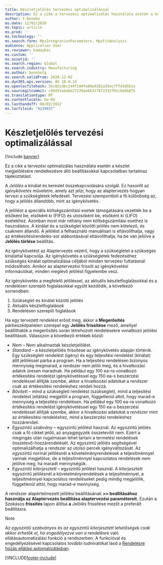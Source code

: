 ```yaml
---
title: Készletjelölés tervezési optimalizálással
description: Ez a cikk a tervezési optimalizálás használata esetén a készlet megjelölésére rendelkezésre álló beállításokkal kapcsolatban tartalmaz tájékoztatást.
author: t-benebo
ms.date: 12/02/2020
ms.topic: article
ms.prod: ''
ms.technology: ''
ms.search.form: MpsIntegrationParameters, MpsFitAnalysis
audience: Application User
ms.reviewer: kamaybac
ms.custom: ''
ms.assetid: ''
ms.search.region: Global
ms.search.industry: Manufacturing
ms.author: benebotg
ms.search.validFrom: 2020-12-02
ms.dyn365.ops.version: AX 10.0.13
ms.openlocfilehash: 55c83cdbc144f194fe80e8281a35ec7ff43d551e
ms.sourcegitcommit: c98d55a4a6e27239ae6b317872332f01cbe8b875
ms.translationtype: MT
ms.contentlocale: hu-HU
ms.lasthandoff: 08/02/2022
ms.locfileid: "9219937"
---
```

# <a name="inventory-marking-with-planning-optimization"></a>Készletjelölés tervezési optimalizálással

[!include [banner](../../includes/banner.md)]

Ez a cikk a tervezési optimalizálás használata esetén a készlet megjelölésére rendelkezésre álló beállításokkal kapcsolatban tartalmaz tájékoztatást.

A *Jelölés* a kínálat és kereslet összekapcsolására szolgál. Ez hasonlít az *igénykövetés* műveletre, amely azt jelzi, hogy az alaptervezés hogyan tervezi a szükségletek lefedését. Tervezési szempontból a fő különbség az, hogy a jelölés állandóbb, mint az igénykövetés.

A jelölést a speciális költségszámítási esetek támogatására vezették be a elsőként be, elsőként ki (FIFO) és utolsóként be, elsőként ki (LIFO) esetekhez. Azonban most már néhány nem költségszámítási esethez is használatos. A kínálat és a szükséglet közötti jelölés nem kötelező, és csaknem állandó. A jelölést a felhasználó manuálisan is eltávolíthatja, vagy az értékesítésirendelés-sor alábontásával eltávolíthatja, ha be van jelölve a **Jelölés törlése** beállítás.

Az igénykövetést az Alaptervezés vezérli, hogy a szükségletet a szükséges kínálattal kapcsolja. Az igénykövetés a szükségletek fedezéséhez szükséges kínálat optimalizálása céljából minden tervezési futtatásnál módosítható. Amikor az alaptervezési frissíti az igénykövetési információkat, minden meglévő jelölést figyelembe vesz.

Az igénykövetés a megfelelő jelöléssel, az aktuális készletfoglalásokkal és a rendelésen szereplő foglalásokkal együtt kezdődik, a következő sorrendben:

1. Szükséglet és kínálat közötti jelölés
1. Aktuális készletfoglalások
1. Rendelésen szereplő foglalások

Ha egy tervezett rendelést erősít meg, akkor a **Megerősítés** párbeszédpanelen szerepel egy **Jelölés frissítése** mező, amellyel beállíthatók a megerősítés során létrehozott rendelésekre vonatkozó jelölési beállítások. Válasszon a következő értékek közül:

- *Nem* – Nem alkalmaztak készletjelölést.
- *Standard* – a készletjelölés frissítése az igénykövetés alapján történik. Egy szükségleti rendelést (igény) és egy teljesítési rendelést (kínálat) állít jelöléssel párba a program. Ha a teljesítési rendelésen bizonyos mennyiség megmarad, a rendszer nem jelöli meg, és a hivatkozási adatok üresen maradnak. Ha például egy 100 ea-ra vonatkozó értékesítési rendelést igénykövetéssel egy 150 ea-s beszerzési rendeléssel állítják szembe, akkor a hivatkozási adatokat a rendszer csak az értékesítési rendeléshez rendeli hozzá.
- *Bővített* – mind a szükségleti rendelést (szükséglet), mind a teljesítési rendelést (ellátás) megjelöli a program, függetlenül attól, hogy marad-e mennyiség a teljesítési rendelésen. Ha például egy 100 ea-ra vonatkozó értékesítési rendelést igénykövetéssel egy 150 ea-s beszerzési rendeléssel állítják szembe, akkor a hivatkozási adatokat a rendszer mint az értékesítési rendeléshez, mind a beszerzési rendeléshez hozzárendeli.
- *Egyszintű szabvány* – egyszintű jelölést használ. Az egyszintű jelölés csak a fő cikket jelöli, az anyagjegyzék összetevőit nem. Ezért a megingás után rugalmasan lehet tartani a termelési rendelések összetevő-hozzárendelését. Az egyszintű jelölés segítségével optimalizálhatja a rendszer az utolsó percek igényváltozását. Az *egyszintű* normál jelölésnél a követelményrendelések a teljesítménnyel vannak megjelölve, de a teljesítménnyel kapcsolatos rendelések nem jelölve meg, ha maradt mennyiségük.
- *Egyszintű kiterjesztett* – egyszintű jelölést használ. A *kiterjesztett* egyszintű jelölésnél a követelményrendelések a teljesítménnyel, a teljesítménnyel kapcsolatos rendeléseket pedig mindig megjelölik, függetlenül attól, hogy marad-e mennyiség.

A rendszer alapértelmezett jelölési beállításának **\>\> beállításához használja az Alaptervezés beállítása alaptervezési paramétereit.** Ezután a Szokásos **frissítés** lapon állítsa **a** Jelölés frissítése mezőt a preferált beállításra.

> [!NOTE]
> Az *egyszintű szabványos* és *az* *egyszintű kiterjesztett lehetőségek csak akkor érhetők el, ha engedélyezve van a* rendelésre való ellátásautomatizálási funkció a rendszerben. A funkcióval és engedélyezésével kapcsolatos további tudnivalókat lásd a [Rendelésre hozás ellátási automatizálásban](../make-to-order-supply-automation.md).

[!INCLUDE[footer-include](../../../includes/footer-banner.md)]
